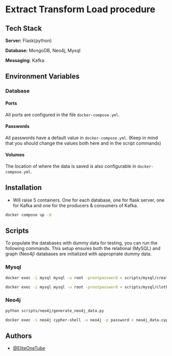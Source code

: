 
# Extract Transform Load procedure

## Tech Stack

**Server:** Flask(python)

**Database:** MongoDB, Neo4j, Mysql

**Messaging**: Kafka


## Environment Variables

### Database

#### Ports

All ports are configured in the file `docker-compose.yml`.

#### Passwords

All passwords have a default value in `docker-compose.yml`. (Keep in mind that you should change the values both here and in the script commands)

#### Volumes

The location of where the data is saved is also configurable in `docker-compose.yml`.
## Installation
    
- Will raise 5 containers. One for each database, one for flask server, one for Kafka and one for the producers & consumers of Kafka.
```bash
docker compose up -d
```
## Scripts

To populate the databases with dummy data for testing, you can run the following commands. This setup ensures both the relational (MySQL) and graph (Neo4j) databases are initialized with appropriate dummy data.

### Mysql
```bash
docker exec -i mysql mysql -u root -prootpassword < scripts/mysql/create_database.sql
```

```bash
docker exec -i mysql mysql -u root -prootpassword < scripts/mysql/clothes.sql
```

### Neo4j

```bash
python scripts/neo4j/generate_neo4j_data.py
```

```bash
docker exec -i neo4j cypher-shell -u neo4j -p password < neo4j_data.cypher
```
## Authors

- [@EliteOneTube](https://github.com/EliteOneTube)

